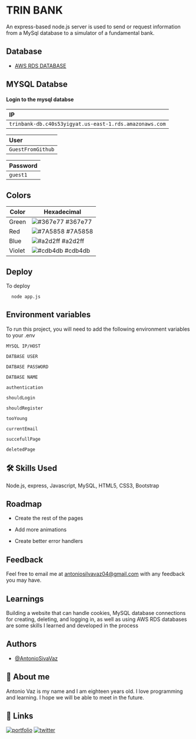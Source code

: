 
# TRIN BANK

An express-based node.js server is used to send or request information from a MySql database to a simulator of a fundamental bank.


## Database

 - [AWS RDS DATABASE](https://aws.amazon.com/)

## MYSQL Databse

#### Login to the mysql databse


| IP   |
| :---------- |
| `trinbank-db.c40s53yigyat.us-east-1.rds.amazonaws.com` |

| User   |
| :---------- |
| `GuestFromGithub` |

| Password   |
| :---------- |
| `guest1` |

## Colors

| Color               | Hexadecimal                                                |
| ----------------- | ---------------------------------------------------------------- |
| Green     | ![#367e77](https://via.placeholder.com/10/0a192f?text=+) #367e77|
| Red       | ![#7A5858](https://via.placeholder.com/10/f8f8f8?text=+) #7A5858|
| Blue      | ![#a2d2ff](https://via.placeholder.com/10/00b48a?text=+) #a2d2ff|
| Violet    | ![#cdb4db](https://via.placeholder.com/10/00b48a?text=+) #cdb4db|


## Deploy

To deploy

```node
  node app.js
```


## Environment variables

To run this project, you will need to add the following environment variables to your .env

`MYSQL IP/HOST`


`DATBASE USER`

`DATBASE PASSWORD`

`DATBASE NAME`

`authentication`

`shouldLogin`

`shouldRegister`

`tooYoung`

`currentEmail`

`succefullPage`

`deletedPage`

## 🛠 Skills Used
Node.js, express, Javascript, MySQL, HTML5, CSS3, Bootstrap


## Roadmap

- Create the rest of the pages

- Add more animations

- Create better error handlers

## Feedback

Feel free to email me at antoniosilvavaz04@gmail.com with any feedback you may have.
## Learnings

Building a website that can handle cookies, MySQL database connections for creating, deleting, and logging in, as well as using AWS RDS databases are some skills I learned and developed in the process

## Authors

- [@AntonioSivaVaz](https://github.com/AntonioSivaVaz)

## 🚀 About me
Antonio Vaz is my name and I am eighteen years old. I love programming and learning. I hope we will be able to meet in the future.

## 🔗 Links
[![portfolio](https://img.shields.io/badge/Antonio_Portfolio-000?style=for-the-badge&logo=e&logoColor=red)](https://portfolio.antoniovaz.com/)
[![twitter](https://img.shields.io/badge/FOLLOW_MY_instagram-1DA1F2?style=for-the-badge&logo=instagram&logoColor=white)](https://www.instagram.com/antonio_silva_vaz/)

